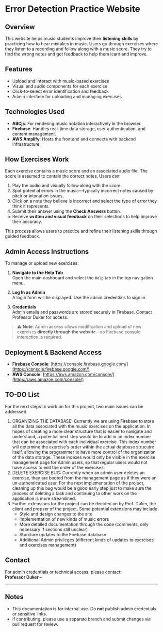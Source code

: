 # Error Detection Practice Website

## Overview

This website helps music students improve their **listening skills** by practicing how to hear mistakes in music. Users go through exercises where they listen to a recording and follow along with a music score. They try to find the wrong notes and get feedback to help them learn and improve.

## Features

- Upload and interact with music-based exercises
- Visual and audio components for each exercise
- Click-to-select error identification and feedback
- Admin interface for uploading and managing exercises

## Technologies Used

- **ABCjs**: For rendering music notation interactively in the browser.
- **Firebase**: Handles real-time data storage, user authentication, and content management.
- **AWS Amplify**: Hosts the frontend and connects with backend infrastructure.

## How Exercises Work

Each exercise contains a music score and an associated audio file. The score is assumed to contain the correct notes. Users can:

1. Play the audio and visually follow along with the score.
2. Spot potential errors in the music—typically incorrect notes caused by pitch or intonation issues.
3. Click on a note they believe is incorrect and select the type of error they think it represents.
4. Submit their answer using the **Check Answers** button.
5. Receive **written and visual feedback** on their selections to help improve their accuracy.

This process allows users to practice and refine their listening skills through guided feedback.

## Admin Access Instructions

To manage or upload new exercises:

1. **Navigate to the Help Tab**  
   Open the main dashboard and select the `Help` tab in the top navigation menu.

2. **Log In as Admin**  
   A login form will be displayed. Use the admin credentials to sign in.

3. **Credentials**  
   Admin emails and passwords are stored securely in Firebase. Contact Professor Duker for access.

> :warning: **Note**: Admin access allows modification and upload of new exercises **directly through the website**—no Firebase console interaction is required.

## Deployment & Backend Access

- **Firebase Console**: [https://console.firebase.google.com/](https://console.firebase.google.com/)
- **AWS Console**: [https://aws.amazon.com/console/](https://aws.amazon.com/console/)

## TO-DO List
For the next steps to work on for this project, two main issues can be addressed:
1. ORGANIZING THE DATABASE: Currently we are using Firebase to store all the data associated with the music exercises on the application. In hopes of creating a more clear structure that is  easier to navigate and understand, a potential next step would be to add in an index number that can be associated with each individual exercise. This index number will determine the exercise's order within the actual database strucutre itself, allowing the programmer to have more control of the organization of the data storage. These indexes would only be visible in the exercise management page for Admin users, so that regular users would not have access to edit the order of the exercises.
2. DELETE EXERCISE BUG: Currently when an admin user deletes an exercise, they are booted from the management page as if they were an un-authenticated user. For the next implementation of the project, cleaning up this bug would be a good early step just to make sure the process of deleting a task and continuing to other work on the application is more streamlined.
3. Further extensions for the project can be decided on by Prof. Duker, the client and propser of the project. Some potential extensions may include
    - Style and design changes to the site
    - Implementation of new kinds of music errors
    - More detailed documentation through the code (comments, only necessary if sections still unclear)
    - Sturcture updates to the Firebase database
    - Additional Admin privileges (different kinds of updates to exercises and exercises management)

## Contact

For admin credentials or technical access, please contact:  
**Professor Duker** – 

---

## Notes

- This documentation is for internal use. Do **not** publish admin credentials or sensitive links.
- If contributing, please use a separate branch and submit changes via pull request for review.
